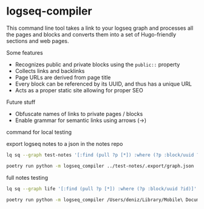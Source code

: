 # logseq-compiler

This command line tool takes a link to your logseq graph and processes all the pages and blocks and converts them into a set of Hugo-friendly sections and web pages.

Some features
- Recognizes public and private blocks using the `public::` property
- Collects links and backlinks
- Page URLs are derived from page title
- Every block can be referenced by its UUID, and thus has a unique URL
- Acts as a proper static site allowing for proper SEO

Future stuff
- Obfuscate names of links to private pages / blocks
- Enable grammar for semantic links using arrows (->)

command for local testing

export logseq notes to a json in the notes repo
```sh
lq sq --graph test-notes '[:find (pull ?p [*]) :where (?p :block/uuid ?id)]' | jet --to json > './test-notes/.export/graph.json'
```

```sh
poetry run python -m logseq_compiler ../test-notes/.export/graph.json ../test-notes/assets ../content
``` 


full notes testing
```sh
lq sq --graph life '[:find (pull ?p [*]) :where (?p :block/uuid ?id)]' | jet --to json > /Users/deniz/Library/Mobile\ Documents/iCloud~com~logseq~logseq/Documents/life/.export/graph-test.json
```

```sh
poetry run python -m logseq_compiler /Users/deniz/Library/Mobile\ Documents/iCloud~com~logseq~logseq/Documents/life/.export/graph-test.json /Users/deniz/Library/Mobile\ Documents/iCloud~com~logseq~logseq/Documents/life/assets ../content
```
